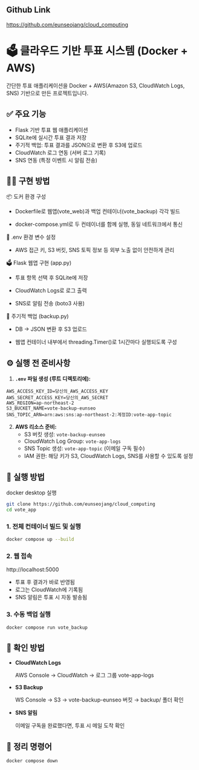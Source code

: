 ## Github Link
https://github.com/eunseojang/cloud_computing


# 🗳 클라우드 기반 투표 시스템 (Docker + AWS)
간단한 투표 애플리케이션을 Docker + AWS(Amazon S3, CloudWatch Logs, SNS) 기반으로 만든 프로젝트입니다.


## ✅ 주요 기능

- Flask 기반 투표 웹 애플리케이션
- SQLite에 실시간 투표 결과 저장
- 주기적 백업: 투표 결과를 JSON으로 변환 후 S3에 업로드
- CloudWatch 로그 연동 (서버 로그 기록)
- SNS 연동 (특정 이벤트 시 알림 전송)

## 🧑‍💻 구현 방법


📦 도커 환경 구성

- Dockerfile로 웹앱(vote_web)과 백업 컨테이너(vote_backup) 각각 빌드

- docker-compose.yml로 두 컨테이너를 함께 실행, 동일 네트워크에서 통신
  

📝 .env 환경 변수 설정

- AWS 접근 키, S3 버킷, SNS 토픽 정보 등 외부 노출 없이 안전하게 관리


🗳 Flask 웹앱 구현 (app.py)

- 투표 항목 선택 후 SQLite에 저장

- CloudWatch Logs로 로그 출력

- SNS로 알림 전송 (boto3 사용)


🧾 주기적 백업 (backup.py)

- DB → JSON 변환 후 S3 업로드

- 웹앱 컨테이너 내부에서 threading.Timer()로 1시간마다 실행되도록 구성



## ⚙️ 실행 전 준비사항

1. **`.env` 파일 생성 (루트 디렉토리에):**
```
AWS_ACCESS_KEY_ID=당신의_AWS_ACCESS_KEY
AWS_SECRET_ACCESS_KEY=당신의_AWS_SECRET
AWS_REGION=ap-northeast-2
S3_BUCKET_NAME=vote-backup-eunseo
SNS_TOPIC_ARN=arn:aws:sns:ap-northeast-2:계정ID:vote-app-topic
```


2. **AWS 리소스 준비:**
   - S3 버킷 생성: `vote-backup-eunseo`
   - CloudWatch Log Group: `vote-app-logs`
   - SNS Topic 생성: `vote-app-topic` (이메일 구독 필수)
   - IAM 권한: 해당 키가 S3, CloudWatch Logs, SNS를 사용할 수 있도록 설정


## 🚀 실행 방법

docker desktop 실행


```bash
git clone https://github.com/eunseojang/cloud_computing
cd vote_app
```

### 1. 전체 컨테이너 빌드 및 실행

```bash
docker compose up --build
```

### 2. 웹 접속
http://localhost:5000

- 투표 후 결과가 바로 반영됨
- 로그는 CloudWatch에 기록됨
- SNS 알림은 투표 시 자동 발송됨

### 3. 수동 백업 실행
```bash
docker compose run vote_backup
```

## 🧪 확인 방법
- **CloudWatch Logs**

    AWS Console → CloudWatch → 로그 그룹 vote-app-logs
  
- **S3 Backup**

  WS Console → S3 → vote-backup-eunseo 버킷 → backup/ 폴더 확인

- **SNS 알림**

   이메일 구독을 완료했다면, 투표 시 메일 도착 확인

## 🧹 정리 명령어
```bash
docker compose down
```

